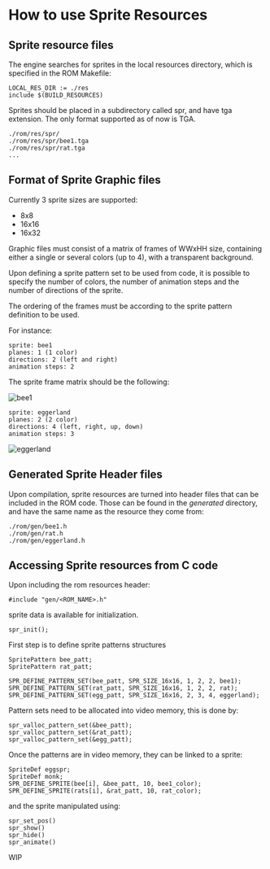 # How to use Sprite Resources

## Sprite resource files

The engine searches for sprites in the local resources directory, which is specified in the ROM Makefile:

```
LOCAL_RES_DIR := ./res
include $(BUILD_RESOURCES)
```

Sprites should be placed in a subdirectory called spr, and have tga extension. The only format supported as of now is TGA.

```
./rom/res/spr/
./rom/res/spr/bee1.tga
./rom/res/spr/rat.tga
...
```

## Format of Sprite Graphic files

Currently 3 sprite sizes are supported:

* 8x8
* 16x16
* 16x32

Graphic files must consist of a matrix of frames of WWxHH size, containing
either a single or several colors (up to 4), with a transparent background.

Upon defining a sprite pattern set to be used from code, it is possible to
specify the number of colors, the number of animation steps and the number of
directions of the sprite.

The ordering of the frames must be according to the sprite pattern definition to be used.

For instance:

```
sprite: bee1
planes: 1 (1 color)
directions: 2 (left and right)
animation steps: 2
```

The sprite frame matrix should be the following:

![bee1](https://raw.githubusercontent.com/retrodeluxe/rlengine-msx1/master/docs/bee1.png)

```
sprite: eggerland
planes: 2 (2 color)
directions: 4 (left, right, up, down)
animation steps: 3
```

![eggerland](https://raw.githubusercontent.com/retrodeluxe/rlengine-msx1/master/docs/eggerland.png)


## Generated Sprite Header files

Upon compilation, sprite resources are turned into header files that can be
included in the ROM code. Those can be found in the *generated* directory,
and have the same name as the resource they come from:

```
./rom/gen/bee1.h
./rom/gen/rat.h
./rom/gen/eggerland.h
```

## Accessing Sprite resources from C code

Upon including the rom resources header:

```
#include "gen/<ROM_NAME>.h"
```

sprite data is available for initialization.

```
spr_init();
```

First step is to define sprite patterns structures


```
SpritePattern bee_patt;
SpritePattern rat_patt;

SPR_DEFINE_PATTERN_SET(bee_patt, SPR_SIZE_16x16, 1, 2, 2, bee1);
SPR_DEFINE_PATTERN_SET(rat_patt, SPR_SIZE_16x16, 1, 2, 2, rat);
SPR_DEFINE_PATTERN_SET(egg_patt, SPR_SIZE_16x16, 2, 3, 4, eggerland);
```

Pattern sets need to be allocated into video memory, this is done by:

```
spr_valloc_pattern_set(&bee_patt);
spr_valloc_pattern_set(&rat_patt);
spr_valloc_pattern_set(&egg_patt);
```

Once the patterns are in video memory, they can be linked to a sprite:

```
SpriteDef eggspr;
SpriteDef monk;
SPR_DEFINE_SPRITE(bee[i], &bee_patt, 10, bee1_color);
SPR_DEFINE_SPRITE(rats[i], &rat_patt, 10, rat_color);
```

and the sprite manipulated using:

```
spr_set_pos()
spr_show()
spr_hide()
spr_animate()
```

WIP
